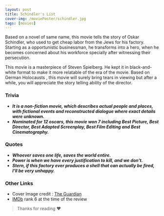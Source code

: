 ```yaml
---
layout: post
title: Schindler's List
cover-img: /moviePoster/schindler.jpg
tags: [movies]
---
```



Based on a novel of same name, this movie tells the story of Oskar Schindler, who used to get cheap labor from the Jews for his factory. Starting as a opportunistic businessman, he transforms into a hero, when he becomes concerned about his workforce specially after witnessing their persecution.

This movie is a masterpiece of Steven Spielberg. He kept it in black-and-white format to make it more relatable of the era of the movie. Based on German Holocausts , this movie will surely bring tears in viewing but after a while, you will appreciate the story telling ability of the director.

### Trivia
* ***It is a non-fiction movie, which describes actual people and places, with fictional events and reconstructed dialogue where exact details were unknown.***
* ***Nominated for 12 oscars, this movie won 7 including Best Picture, Best Director, Best Adapted Screenplay, Best Film Editing and Best Cinematography.***

### Quotes
* ***Whoever saves one life, saves the world entire.***
* ***Power is when we have every justification to kill, and we don't.***
* ***Stern, if this factory ever produces a shell that can actually be fired, I'll be very unhappy.***

### Other Links
* Cover Image credit : [The Guardian](https://i.guim.co.uk/img/media/208d00c732eeed823ec55afe35faf252843e0c59/0_47_2520_1512/master/2520.jpg?s=2afc817c2c585aa9342fa808b7b4decd)
* [IMDb](https://www.imdb.com/title/tt0108052/) rank 6 at the time of the review



> Thanks for reading ❤